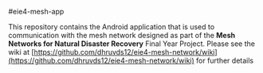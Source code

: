 #eie4-mesh-app

This repository contains the Android application that is used to communication with the mesh network designed as part of the **Mesh Networks for Natural Disaster Recovery** Final Year Project. Please see the wiki at [https://github.com/dhruvds12/eie4-mesh-network/wiki](https://github.com/dhruvds12/eie4-mesh-network/wiki) for further details 
